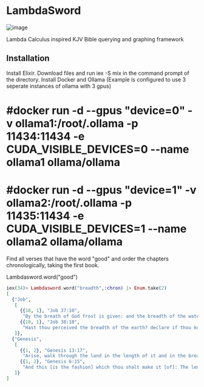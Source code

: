 # LambdaSword

![image](https://github.com/user-attachments/assets/c22e37ed-efc6-46f2-afd3-b780dc2f042c)

Lambda Calculus inspired KJV Bible querying and graphing framework

## Installation

Install Elixir.
Download files and run iex -S mix in the command prompt of the directory.
Install Docker and Ollama (Example is configured to use 3 seperate instances of ollama with 3 gpus)
# #docker run -d --gpus "device=0" -v ollama1:/root/.ollama -p 11434:11434 -e CUDA_VISIBLE_DEVICES=0 --name ollama1 ollama/ollama
# #docker run -d --gpus "device=1" -v ollama2:/root/.ollama -p 11435:11434 -e CUDA_VISIBLE_DEVICES=1 --name ollama2 ollama/ollama

Find all verses that have the word "good" and order the chapters chronologically, taking the first book.

Lambdasword.word("good")

```elixir
iex(34)> Lambdasword.word("breadth",:chron) |> Enum.take(2)
[
  {"Job",
   [
     {{18, 1}, "Job 37:10",
      "By the breath of God frost is given: and the breadth of the waters is straitened."},
     {{18, 1}, "Job 38:18",
      "Hast thou perceived the breadth of the earth? declare if thou knowest it all."}
   ]},
  {"Genesis",
   [
     {{1, 2}, "Genesis 13:17",
      "Arise, walk through the land in the length of it and in the breadth of it; for I will give it unto thee."},
     {{1, 2}, "Genesis 6:15",
      "And this [is the fashion] which thou shalt make it [of]: The length of the ark [shall be] three hundred cubits, the breadth of it fifty cubits, and the height of it thirty cubits."}
   ]}
]
```

